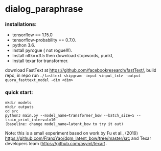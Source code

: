 # dialog_paraphrase

### installations:
- tensorflow == 1.15.0
- tensorflow-probability == 0.7.0. 
- python 3.6. 
- Install pyrogue ( not rogue!!!). 
- Install nltk==3.5 then download stopwords, punkt,   
- Install texar for transformer. 

download FastText at https://github.com/facebookresearch/fastText/, build repo, in repo run `./fasttext skipgram -input <input_txt> -output quora_fasttext_model -dim <dim>`


### quick start: 
	mkdir models
	mkdir outputs
	cd src
	python3 main.py --model_name=transformer_bow --batch_size=5 --train_print_interval=10
	(baseline: change model_name=latent_bow to try it out)
	

Note: this is a small experiment based on work by Fu et al., (2019) https://github.com/FranxYao/dgm_latent_bow/tree/master/src and Texar developers team (https://github.com/asyml/texar). 
